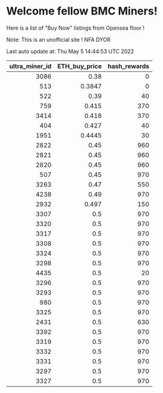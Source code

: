 # Welcome fellow BMC Miners!
Here is a list of "Buy Now" listings from Opensea floor !

Note: This is an unofficial site ! NFA DYOR


Last auto update at: Thu May  5 14:44:53 UTC 2022


|   ultra_miner_id |   ETH_buy_price |   hash_rewards |
|-----------------:|----------------:|---------------:|
|             3086 |          0.38   |              0 |
|              513 |          0.3847 |              0 |
|              522 |          0.39   |             40 |
|              759 |          0.415  |            370 |
|             3414 |          0.418  |            370 |
|              404 |          0.427  |             40 |
|             1951 |          0.4445 |             30 |
|             2822 |          0.45   |            960 |
|             2821 |          0.45   |            960 |
|             2820 |          0.45   |            960 |
|              507 |          0.45   |            970 |
|             3263 |          0.47   |            550 |
|             4238 |          0.49   |            970 |
|             2932 |          0.497  |            150 |
|             3307 |          0.5    |            970 |
|             3320 |          0.5    |            970 |
|             3317 |          0.5    |            970 |
|             3308 |          0.5    |            970 |
|             3324 |          0.5    |            970 |
|             3298 |          0.5    |            970 |
|             4435 |          0.5    |             20 |
|             3296 |          0.5    |            970 |
|             3293 |          0.5    |            970 |
|              980 |          0.5    |            970 |
|             3325 |          0.5    |            970 |
|             2431 |          0.5    |            630 |
|             3392 |          0.5    |            970 |
|             3319 |          0.5    |            970 |
|             3332 |          0.5    |            970 |
|             3331 |          0.5    |            970 |
|             3297 |          0.5    |            970 |
|             3327 |          0.5    |            970 |